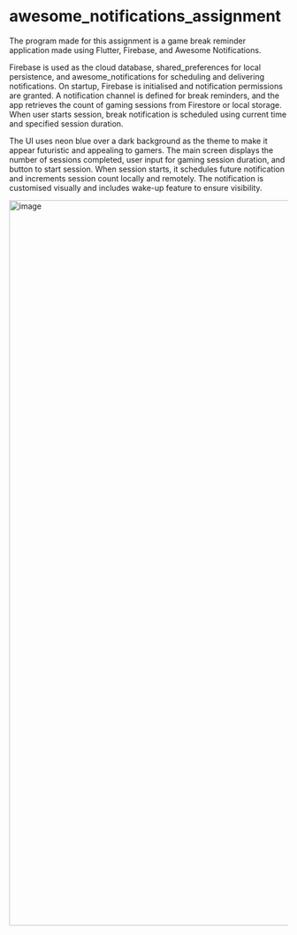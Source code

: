 # awesome_notifications_assignment

The program made for this assignment is a game break reminder application made using Flutter, Firebase, and Awesome Notifications.

Firebase is used as the cloud database, shared_preferences for local persistence, and awesome_notifications for scheduling and delivering notifications. On startup, Firebase is initialised and notification permissions are granted. A notification channel is defined for break reminders, and the app retrieves the count of gaming sessions from Firestore or local storage. When user starts session, break notification is scheduled using current time and specified session duration.

The UI uses neon blue over a dark background as the theme to make it appear futuristic and appealing to gamers. The main screen displays the number of sessions completed, user input for gaming session duration, and button to start session. When session starts, it schedules future notification and increments session count locally and remotely. The notification is customised visually and includes wake-up feature to ensure visibility.

<img width="1312" alt="image" src="https://github.com/user-attachments/assets/2192e34d-df3b-4ff9-860e-750de4a61331" />
